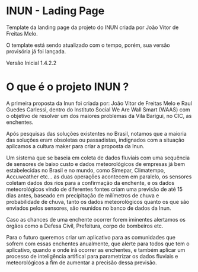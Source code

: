 # INUN - Lading Page

Template da landing page da projeto do INUN criada por João Vitor de Freitas Melo.	

O template está sendo atualizado com o tempo, porém, sua versão provisória já foi lançada.	

Versão Inicial 1.4.2.2

# O que é o projeto INUN ?	

A primeira proposta da Inun foi criada por: João Vitor de Freitas Melo e Raul Guedes Carlessi, dentro do Instituto Social We Are Wall Smart (WAAS) com o objetivo de resolver um dos maiores problemas da Vila Barigui, no CIC, as enchentes.	

Após pesquisas das soluções existentes no Brasil, notamos que a maioria das soluções eram obsoletas ou passadistas, indignados com a situação aplicamos a cultura maker para criar a proposta da Inun.	

Um sistema que se baseia em coleta de dados fluviais com uma sequência de sensores de baixo custo e dados meteorológicos de empresas já bem estabelecidas no Brasil e no mundo, como Simepar, Climatempo, Accuweather etc… as duas operações acontecem em paralelo, os sensores coletam dados dos rios para a confirmação da enchente, e os dados meteorológicos vindo de diferentes fontes criam uma previsão de até 15 dias antes, baseado em precipitação de milímetros de chuva e probabilidade de chuva, tanto os dados meteorológicos quanto os que são enviados pelos sensores, são reunidos no banco de dados da Inun.	

Caso as chances de uma enchente ocorrer forem iminentes alertamos os órgãos como a Defesa Civil, Prefeitura, corpo de bombeiros etc.	

Para o futuro queremos criar um aplicativo para as comunidades que sofrem com essas enchentes anualmente, que alerte para todos que tem o aplicativo, quando e onde irá ocorrer as enchentes, e também aplicar um processo de inteligência artifical para parametrizar os dados fluviais e meteorológicos a fim de aumentar a precisão dessa previsão.
